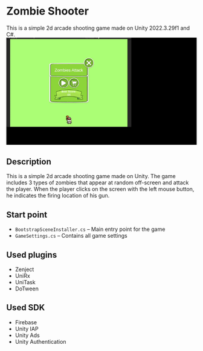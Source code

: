 # Zombie Shooter
This is a simple 2d arcade shooting game made on Unity 2022.3.29f1 and C#.
![Gameplay](https://github.com/banshikRU/ZombiTZ/blob/main/Assets/Demo.gif)
## Description
This is a simple 2d arcade shooting game made on Unity. The game includes 3 types of zombies that appear at random off-screen and attack the player.
When the player clicks on the screen with the left mouse button, he indicates the firing location of his gun.

## Start point

- `BootstrapSceneInstaller.cs` – Main entry point for the game  
- `GameSettings.cs` – Contains all game settings

## Used plugins

- Zenject  
- UniRx
- UniTask  
- DoTween

## Used SDK

- Firebase
- Unity IAP
- Unity Ads
- Unity Authentication
